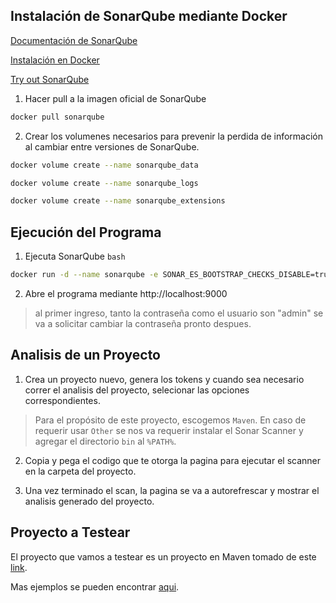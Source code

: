 ## Instalación de SonarQube mediante Docker
[Documentación de SonarQube](https://docs.sonarqube.org/latest/)

[Instalación en Docker](https://docs.sonarqube.org/latest/setup-and-upgrade/install-the-server/)

[Try out SonarQube](https://docs.sonarqube.org/latest/try-out-sonarqube/)

1. Hacer pull a la imagen oficial de SonarQube
```bash
docker pull sonarqube
```
2. Crear los volumenes necesarios para prevenir la perdida de información al cambiar entre versiones de SonarQube.
```bash
docker volume create --name sonarqube_data
```
```bash
docker volume create --name sonarqube_logs
```
```bash
docker volume create --name sonarqube_extensions
```

## Ejecución del Programa
1.  Ejecuta SonarQube ```bash```
```bash
docker run -d --name sonarqube -e SONAR_ES_BOOTSTRAP_CHECKS_DISABLE=true -p 9000:9000 sonarqube:latest
```
2. Abre el programa mediante http://localhost:9000
> al primer ingreso, tanto la contraseña como el usuario son "admin" se va a solicitar cambiar la contraseña pronto despues.

## Analisis de un Proyecto
1. Crea un proyecto nuevo, genera los tokens y cuando sea necesario correr el analisis del proyecto, selecionar las opciones correspondientes.
> Para el propósito de este proyecto, escogemos ```Maven```.
> En caso de requerir usar ```Other``` se nos va requerir instalar el Sonar Scanner y agregar el directorio ```bin``` al ```%PATH%```.

2. Copia y pega el codigo que te otorga la pagina para ejecutar el scanner en la carpeta del proyecto.

3. Una vez terminado el scan, la pagina se va a autorefrescar y mostrar el analisis generado del proyecto.

## Proyecto a Testear
El proyecto que vamos a testear es un proyecto en Maven tomado de este [link](https://github.com/SonarSource/sonar-scanning-examples/tree/master/sonarqube-scanner-maven/maven-basic).

Mas ejemplos se pueden encontrar [aqui](https://github.com/SonarSource/sonar-scanning-examples).
